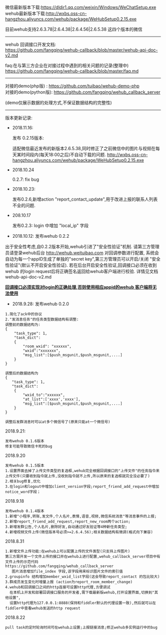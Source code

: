 微信最新版本下载:https://dldir1.qq.com/weixin/Windows/WeChatSetup.exe  
wehub最新版本下载:http://wxbs.oss-cn-hangzhou.aliyuncs.com/wehub/package/WeHubSetup0.2.15.exe

目前wehub支持2.6.3.78|2.6.4.38|2.6.4.56|2.6.5.38 这四个版本的微信

------

wehub 回调接口开发文档:  
https://github.com/fangqing/wehub-callback/blob/master/wehub-api-doc-v2.md

faq:在与第三方企业在对接过程中遇到的相关问题的记录(整理中)     
https://github.com/fangqing/wehub-callback/blob/master/faq.md	

------
对接的demo(php版) : https://github.com/tuibao/wehub-demo-php  
对接的demo(python版): https://github.com/fangqing/wehub_callback_server  

(demo仅展示数据的处理方式,不保证数据结构的完整性)

------
版本更新记录:  
- 2018.11.16:

  发布 0.2.15版本:

  适配微信最近发布的新版本2.6.5.38,同时修正了之前微信中的图片与视频在每天某时间段内(每天18:00之后)不自动下载的问题.
  http://wxbs.oss-cn-hangzhou.aliyuncs.com/wehub/package/WeHubSetup0.2.15.exe

- 2018.10.24

  0.2.7: fix bug



- 2018.10.23:

  发布0.2.6,新增action "report_contact_update",用于改进上报的联系人列表不全的问题.



- 208.10.17

   发布0.2.3: login 中增加 "local_ip" 字段

-  2018.10.12:
发布wehub 0.2.2

出于安全性考虑,自0.2.2版本开始,wehub引进了"安全性验证"机制. 请第三方管理员请登录wehub后台 http://wehub.weituibao.com  对回调参数进行配置, 系统会自动为每一个appID生成了单独的"secret key",第三方管理员可以开启/关闭 "安全性验证"(默认不开启安全性验证). 若在后台开启安全性验证,回调接口必须在收到 wehub 的login request后将正确签名返回给wehub客户端进行校验. 详情见文档 wehub-api-doc-v2.md

<u>**回调接口必须实现对login的正确处理,否则使用相应appid的wehub 客户端将无法使用**</u>



- 2018.9.28:
  发布wehub 0.2.0 

```
1.简化了ack中的协议
2."发消息任务"的任务类型数据结构有调整:  
调整前的数据结构为: 
{
    "task_type": 1,  
    "task_dict":
    {	
    	"room_wxid": "xxxxxx",  
    	"wxid":"xxxxxxx",	   				  
    	"msg_list":[$push_msgunit,$push_msgunit,....] 
	}
}

调整后的数据结构为
{
   "task_type": 1,  
   "task_dict":
    {	
        "wxid_to":"xxxxxx",  	
        "at_list":['xxxx','xxxx'],  
    	"msg_list":[$push_msgunit,$push_msgunit,....] 
	}
}

调整后发群消息时可以at多个微信号了(原来只能at一个微信号)
```

2018.9.21:

```
发布wehub 0.1.6版本
修复可能导致微信卡死的bug
```

2018.9.20
```
发布wehub 0.1.5版本
1.设置界面去掉了上传文件类型的复选框,wehub完全根据回调接口的"上传文件"的任务指令来上传文件(只要收到指令就上传,没收到指令就不上传,所以原来的复选框就完全没必要了)
2.相关bug修复,优化
3.在login和logout中增加client_version字段;report_friend_add_request中增加notice_word字段；
```

2018.9.18
```
发布wehub 0.1.4版本
1.新增"小程序,转账,发文件,个人名片,表情,语音,视频,微信系统消息"等消息事件的上报;
2.新增report_friend_add_request,report_new_room两个action;
3.新增发群公告,个人名片,删除好友,自动通过好友验证等4种新任务类型; 
4.新增视频文件上传(微信版本号必须>=2.6.4.56);相关数据结构有微调(格式向下兼容)
```

2018.8.31
```
1.新增文件上传功能:在wehub上可以配置上传的文件类型(只支持上传图片)
第三方需开发一个文件上传的接口并在wehub上进行配置,wehub_callback_server项目中有文件上传的示范代码  
https://github.com/fangqing/wehub_callback_server
   图片消息增加file_index 字段,该字段用来标识图片文件的索引值
2.groupinfo 结构增加member_wxid_list字段(这会导致report_contact 的包比较大)
3.群成员发生变化时增量上报 (action为report_room_member_change)
4.wehub和回调接口之间的http连接可设置http代理,方便调试
  在本机上开发和部署回调接口服务的开发者,需下载最新版wehub,打开设置界面,切换到"其他设置", 
  设置http代理为127.0.0.1:8888(保持和fiddler默认的代理设置一致),然后就可以在fiddler中查看wehub发送的http request
```

2018.8.22
```
pull task的定时轮询时间可在wehub上设置;上报链接消息;修正wehub多实例运行中的bug
```


